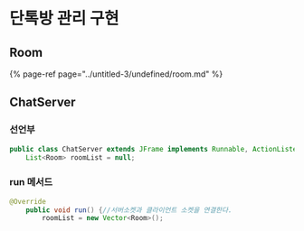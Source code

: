 # 단톡방 관리 구현

## Room

{% page-ref page="../untitled-3/undefined/room.md" %}

## ChatServer

### 선언부

```java
public class ChatServer extends JFrame implements Runnable, ActionListener{
    List<Room> roomList = null;
```

### run 메서드

```java
@Override
	public void run() {//서버소켓과 클라이언트 소켓을 연결한다.
		roomList = new Vector<Room>();
```



